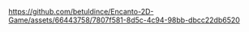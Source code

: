 

https://github.com/betuldince/Encanto-2D-Game/assets/66443758/7807f581-8d5c-4c94-98bb-dbcc22db6520

